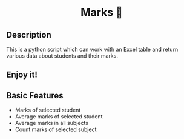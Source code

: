 <h1 align="center">Marks 🐍</h1>

## Description
This is a python script which can work with an Excel table and return various data about students and their marks.
<h2>Enjoy it!<h2>

## Basic Features
- Marks of selected student
- Average marks of selected student
- Average marks in all subjects
- Count marks of selected subject
